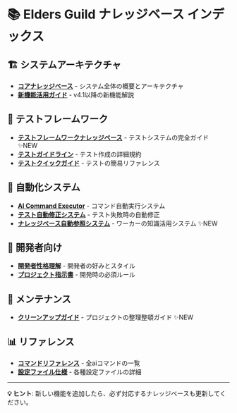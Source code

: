 # 📚 Elders Guild ナレッジベース インデックス

## 🏗️ システムアーキテクチャ
- **[コアナレッジベース](AI_COMPANY_CORE_KNOWLEDGE.md)** - システム全体の概要とアーキテクチャ
- **[新機能活用ガイド](AI_COMPANY_NEW_FEATURES.md)** - v4.1以降の新機能解説

## 🧪 テストフレームワーク
- **[テストフレームワークナレッジベース](TEST_FRAMEWORK_KNOWLEDGE.md)** - テストシステムの完全ガイド ✨NEW
- **[テストガイドライン](TEST_GUIDELINES.md)** - テスト作成の詳細規約
- **[テストクイックガイド](TEST_QUICK_GUIDE.md)** - テストの簡易リファレンス

## 🤖 自動化システム
- **[AI Command Executor](AI_COMMAND_EXECUTOR_KNOWLEDGE.md)** - コマンド自動実行システム
- **[テスト自動修正システム](TEST_AUTO_FIX_ARCHITECTURE.md)** - テスト失敗時の自動修正
- **[ナレッジベース自動参照システム](KNOWLEDGE_AUTO_REFERENCE_SYSTEM.md)** - ワーカーの知識活用システム ✨NEW

## 👤 開発者向け
- **[開発者性格理解](DEVELOPER_PERSONALITY.md)** - 開発者の好みとスタイル
- **[プロジェクト指示書](PROJECT_INSTRUCTIONS.md)** - 開発時の必須ルール

## 🧹 メンテナンス
- **[クリーンアップガイド](CLEANUP_GUIDE.md)** - プロジェクトの整理整頓ガイド ✨NEW

## 📊 リファレンス
- **[コマンドリファレンス](COMMAND_REFERENCE.md)** - 全aiコマンドの一覧
- **[設定ファイル仕様](CONFIG_SPECIFICATIONS.md)** - 各種設定ファイルの詳細

---

**💡 ヒント**: 新しい機能を追加したら、必ず対応するナレッジベースも更新してください。